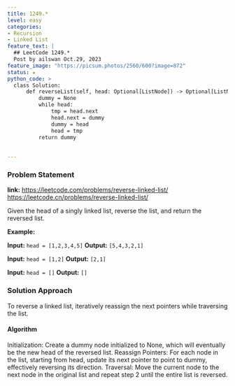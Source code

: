 ```yaml
---
title: 1249.*
level: easy
categories:
- Recursion
- Linked List
feature_text: |
  ## LeetCode 1249.*
  Post by ailswan Oct.29, 2023
feature_image: "https://picsum.photos/2560/600?image=872"
status: ★
python_code: >
  class Solution:
      def reverseList(self, head: Optional[ListNode]) -> Optional[ListNode]:
          dummy = None
          while head:
              tmp = head.next
              head.next = dummy
              dummy = head
              head = tmp
          return dummy
        
   
---
```


### Problem Statement
**link:**
https://leetcode.com/problems/reverse-linked-list/
https://leetcode.cn/problems/reverse-linked-list/
 
Given the head of a singly linked list, reverse the list, and return the reversed list.

**Example:**

**Input:** `head = [1,2,3,4,5]`
**Output:** `[5,4,3,2,1]`
 
**Input:** `head = [1,2]`
**Output:** `[2,1]`
 
**Input:** `head = []`
**Output:** `[]`

### Solution Approach
To reverse a linked list, iteratively reassign the next pointers while traversing the list.

#### Algorithm
Initialization: Create a dummy node initialized to None, which will eventually be the new head of the reversed list.
Reassign Pointers: For each node in the list, starting from head, update its next pointer to point to dummy, effectively reversing its direction.
Traversal: Move the current node to the next node in the original list and repeat step 2 until the entire list is reversed.